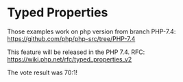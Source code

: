 # Typed Properties
Those examples work on php version from branch PHP-7.4:
https://github.com/php/php-src/tree/PHP-7.4

This feature will be released in the PHP 7.4. RFC:
https://wiki.php.net/rfc/typed_properties_v2

The vote result was 70:1!

